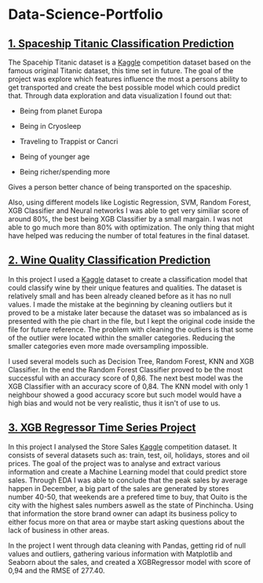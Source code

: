 # Data-Science-Portfolio

## [1. Spaceship Titanic Classification Prediction](https://github.com/teolj96/Data-Science-Portfolio/blob/main/Spaceship%20Titanic%20(GridSearch%2C%20Pipeline%2C%20LogReg%2C%20XGB%2C%20SVM%2C%20NN%2C%20RandomForest%2C).ipynb)
The Spacehip Titanic dataset is a [Kaggle](https://www.kaggle.com/c/spaceship-titanic/data) competition dataset based on the famous original Titanic dataset, this time set in future. The goal of the project was explore which features influence the most a persons ability to get transported and create the best possible model which could predict that. Through data exploration and data visualization I found out that:

  * Being from planet Europa

  * Being in Cryosleep

  * Traveling to Trappist or Cancri

  * Being of younger age

  * Being richer/spending more

Gives a person better chance of being transported on the spaceship.

Also, using different models like Logistic Regression, SVM, Random Forest, XGB Classifier and Neural networks I was able to get very similiar score of around 80%, the best being XGB Classifier by a small margain. I was not able to go much more than 80% with optimization. The only thing that might have helped was reducing the number of total features in the final dataset.

## [2. Wine Quality Classification Prediction](https://github.com/teolj96/Data-Science-Portfolio/blob/main/Wine%20Classification%20(StandardScaler%2C%20ImbalancedLearn%2C%20SMOTE%2C%20XGB).ipynb)
In this project I used a [Kaggle](https://www.kaggle.com/yasserh/wine-quality-dataset) dataset to create a classification model that could classify wine by their unique features and qualities. The dataset is relatively small and has been already cleaned before as it has no null values. I made the mistake at the beginning by cleaning outliers but it proved to be a mistake later because the dataset was so imbalanced as is presented with the pie chart in the file, but I kept the original code inside the file for future reference. The problem with cleaning the outliers is that some of the outlier were located within the smaller categories. Reducing the smaller categories even more made oversampling impossible.

I used several models such as Decision Tree, Random Forest, KNN and XGB Classifier. In the end the Random Forest Classifier proved to be the most successful with an accuracy score of 0,86. The next best model was the XGB Classifier with an accuracy score of 0,84. The KNN model with only 1 neighbour showed a good accuracy score but such model would have a high bias and would not be very realistic, thus it isn't of use to us.

## [3. XGB Regressor Time Series Project](https://github.com/teolj96/Data-Science-Portfolio/blob/main/Store%20sales%20time%20series%20(Data%20Cleaning%2C%20Groupby%2C%20EDA%2C%20XGBoost).ipynb)
In this project I analysed the Store Sales [Kaggle](https://www.kaggle.com/c/store-sales-time-series-forecasting) competition dataset. It consists of several datasets such as: train, test, oil, holidays, stores and oil prices. The goal of the project was to analyse and extract various information and create a Machine Learning model that could predict store sales. Through EDA I was able to conclude that the peak sales by average happen in December, a big part of the sales are generated by stores number 40-50, that weekends are a prefered time to buy, that Ouito is the city with the highest sales numbers aswell as the state of Pinchincha. Using that information the store brand owner can adapt its business policy to either focus more on that area or maybe start asking questions about the lack of business in other areas.

In the project I went through data cleaning with Pandas, getting rid of null values and outliers, gathering various information with Matplotlib and Seaborn about the sales, and created a XGBRegressor model with score of 0,94 and the RMSE of 277.40.
